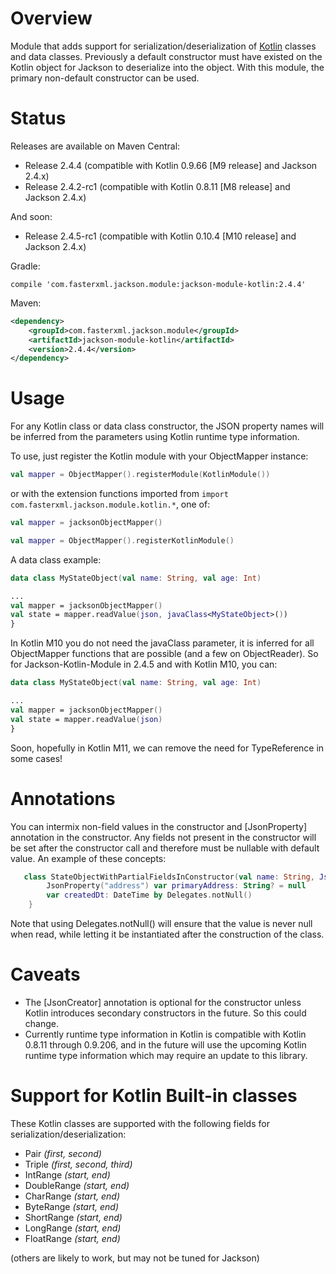 # Overview

Module that adds support for serialization/deserialization of [Kotlin](http://kotlinlang.org) classes and data classes.  Previously a default constructor must have existed on the Kotlin object for Jackson to deserialize into the object.  With this module, the primary non-default constructor can be used.

# Status

Releases are available on Maven Central:

* Release 2.4.4 (compatible with Kotlin 0.9.66 [M9 release] and Jackson 2.4.x)
* Release 2.4.2-rc1 (compatible with Kotlin 0.8.11 [M8 release] and Jackson 2.4.x)

And soon:

* Release 2.4.5-rc1 (compatible with Kotlin 0.10.4 [M10 release] and Jackson 2.4.x)

Gradle:
```
compile 'com.fasterxml.jackson.module:jackson-module-kotlin:2.4.4'
```

Maven:
```xml
<dependency>
    <groupId>com.fasterxml.jackson.module</groupId>
    <artifactId>jackson-module-kotlin</artifactId>
    <version>2.4.4</version>
</dependency>
```

# Usage

For any Kotlin class or data class constructor, the JSON property names will be inferred from the parameters using Kotlin runtime type information.

To use, just register the Kotlin module with your ObjectMapper instance:

```kotlin
val mapper = ObjectMapper().registerModule(KotlinModule())
```

or with the extension functions imported from `import com.fasterxml.jackson.module.kotlin.*`, one of:

```kotlin
val mapper = jacksonObjectMapper()
```

```kotlin
val mapper = ObjectMapper().registerKotlinModule()
```

A data class example:
```kotlin
data class MyStateObject(val name: String, val age: Int)

...
val mapper = jacksonObjectMapper()
val state = mapper.readValue(json, javaClass<MyStateObject>())
}
```

In Kotlin M10 you do not need the javaClass parameter, it is inferred for all ObjectMapper functions that are possible (and a few on ObjectReader).  So for Jackson-Kotlin-Module in 2.4.5 and with Kotlin M10, you can:
```kotlin
data class MyStateObject(val name: String, val age: Int)

...
val mapper = jacksonObjectMapper()
val state = mapper.readValue(json)
}
```

Soon, hopefully in Kotlin M11, we can remove the need for TypeReference in some cases!

# Annotations

You can intermix non-field values in the constructor and [JsonProperty] annotation in the constructor.  Any fields not present in the constructor will be set after the constructor call and therefore must be nullable with default value.  An example of these concepts:

```kotlin
   class StateObjectWithPartialFieldsInConstructor(val name: String, JsonProperty("age") val years: Int)    {
        JsonProperty("address") var primaryAddress: String? = null
        var createdDt: DateTime by Delegates.notNull()
    }
```

Note that using Delegates.notNull() will ensure that the value is never null when read, while letting it be instantiated after the construction of the class.

# Caveats

* The [JsonCreator] annotation is optional for the constructor unless Kotlin introduces secondary constructors in the future.  So this could change.
* Currently runtime type information in Kotlin is compatible with Kotlin 0.8.11 through 0.9.206, and in the future will use the upcoming Kotlin runtime type information which may require an update to this library.
 
# Support for Kotlin Built-in classes

These Kotlin classes are supported with the following fields for serialization/deserialization:

* Pair _(first, second)_
* Triple _(first, second, third)_
* IntRange _(start, end)_
* DoubleRange _(start, end)_
* CharRange _(start, end)_
* ByteRange _(start, end)_
* ShortRange _(start, end)_
* LongRange _(start, end)_
* FloatRange _(start, end)_

(others are likely to work, but may not be tuned for Jackson)
